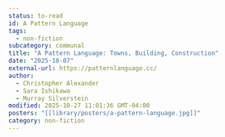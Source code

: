 ```yaml
---
status: to-read
id: A Pattern Language
tags:
  - non-fiction
subcategory: communal
title: "A Pattern Language: Towns, Building, Construction"
date: "2025-10-07"
external-url: https://patternlanguage.cc/
author:
  - Christopher Alexander
  - Sara Ishikawa
  - Murray Silverstein
modified: 2025-10-27 11:01:36 GMT-04:00
posters: "[[library/posters/a-pattern-language.jpg]]"
category: non-fiction
---
```

